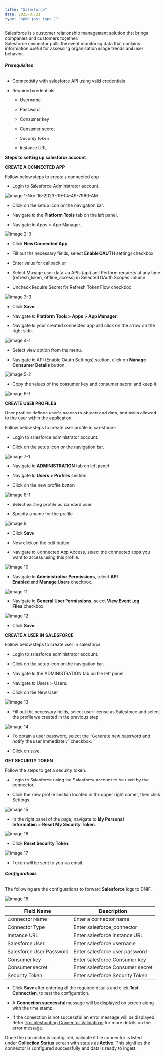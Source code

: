 ```yaml
---
title: "Salesforce"
date: 2025-01-21
type: "epkb_post_type_1"
---
```


Salesforce is a customer relationship management solution that brings companies and customers together.  
Salesforce connector pulls the event monitoring data that contains information useful for assessing organisation usage trends and user behavior.

###### **Prerequisites**

- Connectivity with salesforce API using valid credentials

- Required credentials:
    - Username
    
    - Password
    
    - Consumer key
    
    - Consumer secret
    
    - Security token
    
    - Instance URL

**Steps to setting up salesforce account**

**CREATE A CONNECTED APP**

Follow below steps to create a connected app

- Login to Salesforce Administrator account.

![image 1-Nov-16-2023-09-04-49-7960-AM](./salesforce-img/salesforce-1.webp)

- Click on the setup icon on the navigation bar.

- Navigate to the **Platform Tools** tab on the left panel.

- Navigate to Apps > App Manager.  
    

![image 2-3](./salesforce-img/salesforce-2.webp)

- Click **New Connected App**.

- Fill out the necessary fields, select **Enable OAUTH** settings checkbox

- Enter value for callback url

- Select Manage user data via APIs (api) and Perform requests at any time (refresh\_token, offline\_access) in Selected OAuth Scopes column

- Uncheck Require Secret for Refresh Token Flow checkbox  
      
    

![image 3-3](./salesforce-img/salesforce-3.webp)

- Click **Save**.

- Navigate to **Platform Tools > Apps > App Manager**.

- Navigate to your created connected app and click on the arrow on the right side.  
      
    

![image 4-1](./salesforce-img/salesforce-4.webp)

- Select view option from the menu.

- Navigate to API (Enable OAuth Settings) section, click on **Manage Consumer Details** button.  
      
    

![image 5-2](./salesforce-img/salesforce-5.webp)

- Copy the values of the consumer key and consumer secret and keep it.  
    

![image 6-1](./salesforce-img/salesforce-6.webp)

**CREATE USER PROFILES**

User profiles defines user's access to objects and data, and tasks allowed to the user within the application.

Follow below steps to create user profile in salesforce:

- Login to salesforce administrator account.

- Click on the setup icon on the navigation bar.

![image 7-1](./salesforce-img/salesforce-7.webp)

- Navigate to **ADMINISTRATION** tab on left panel

- Navigate to **Users > Profiles** section

- Click on the new profile button  
      
    

![image 8-1](./salesforce-img/salesforce-8.webp)

- Select existing profile as standard user

- Specify a name for the profile  
      
    

![image 9](./salesforce-img/salesforce-9.webp)

- Click **Save**

- Now click on the edit button.

- Navigate to Connected App Access, select the connected apps you want to access using this profile.  
      
    

![image 10](./salesforce-img/salesforce-10.webp)

- Navigate to **Administrative Permissions**, select **API Enabled** and **Manage Users** checkbox.  
      
    

![image 11 ](./salesforce-img/salesforce-11.webp)

- Navigate to **General User Permissions**, select **View Event Log Files** checkbox.  
      
    

![image 12](./salesforce-img/salesforce-12.webp)

- Click **Save**.

**CREATE A USER IN SALESFORCE**

Follow below steps to create user in salesforce:

- Login to salesforce administrator account.

- Click on the setup icon on the navigation bar.

- Navigate to the ADMINISTRATION tab on the left panel.

- Navigate to Users > Users.

- Click on the New User  
      
    

![image 13](./salesforce-img/salesforce-13.webp)

- Fill out the necessary fields, select user license as Salesforce and select the profile we created in the previous step  
    

![image 14](./salesforce-img/salesforce-14.webp)

- To obtain a user password, select the “Generate new password and notify the user immediately” checkbox.

- Click on save.

**GET SECURITY TOKEN**

Follow the steps to get a security token.

- Login to Salesforce using the Salesforce account to be used by the connector.

- Click the view profile section located in the upper right corner, then click Settings.  
      
    

![image 15](./salesforce-img/salesforce-15.webp)

- In the right panel of the page, navigate to **My Personal Information** > **Reset My Security Token**.  
      
    

![image 16](./salesforce-img/salesforce-16.webp)

- Click **Reset Security Token**.

![image 17](./salesforce-img/salesforce-17.webp)

- Token will be sent to you via email.

###### **Configurations**

The following are the configurations to forward **Salesforce** logs to DNIF.‌  

![image 18](./salesforce-img/salesforce-18.webp)

| **Field Name**  | **Description** |
| --- | --- |
| Connector Name | Enter a connector name |
| Connector Type | Enter salesforce\_connector |
| Instance URL | Enter salesforce instance URL |
| Salesforce User | Enter salesforce username |
| Salesforce User Password | Enter salesforce user password |
| Consumer key | Enter salesforce Consumer key |
| Consumer secret | Enter salesforce Consumer secret |
| Security Token | Enter salesforce Security Token |

- Click **Save** after entering all the required details and click **Test Connection**, to test the configuration.

- A **Connection successful** message will be displayed on screen along with the time stamp.

- If the connection is not successful an error message will be displayed. Refer [Troubleshooting Connector Validations](https://dnif.it/kb/troubleshooting-and-debugging/troubleshooting-connector-validations/) for more details on the error message.

Once the connector is configured, validate if the connector is listed under **[Collection Status](https://dnif.it/kb/operations/collection-status/)** screen with status as **Active**. This signifies the connector is configured successfully and data is ready to ingest.
